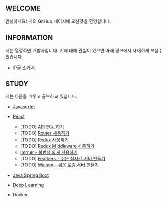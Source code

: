 ## WELCOME

안녕하세요!
저의 GitHub 페이지에 오신것을 환영합니다.

## INFORMATION

저는 열정적인 개발자입니다. 
저에 대해 관심이 있으면 아래 링크에서 자세하게 보실수 있습니다. 


- [한글 소개서](https://flyingmt.github.io/devportfolio/)

## STUDY

저는 다음을 배우고 공부하고 있습니다. 

- [Javascript](https://github.com/flyingmt/flyingmt.github.io/blob/master/study/javascript.md)

- [React](https://github.com/flyingmt/flyingmt.github.io/blob/master/study/react.md)

    - [TODO] [API 연동 하기](https://github.com/flyingmt/flyingmt.github.io/blob/master/study/react-api.md)
    - [TODO] [Router 사용하기]()
    - [TODO] [Redux 사용하기](https://github.com/flyingmt/flyingmt.github.io/blob/master/study/react-redux.md)
    - [TODO] [Redux Middleware 사용하기]()
    - [Immer - 불변성 쉽게 사용하기](https://github.com/flyingmt/flyingmt.github.io/blob/master/study/react-immer.md)
    - [TODO] [Feathers - 쉬운 실시간 서버 만들기]()
    - [TODO] [Watson - 쉬운 로깅 서버 만들기]()

- [Java Spring Boot](https://github.com/flyingmt/flyingmt.github.io/blob/master/study/java-spring-boot.md)

- [Deep Learning](https://github.com/flyingmt/flyingmt.github.io/blob/master/study/deep-learning.md)

- Docker
